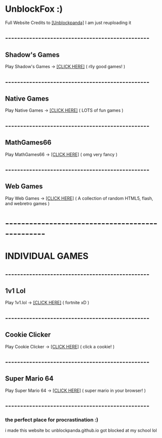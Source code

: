 # UnblockFox :)
Full Website Credits to [[Unblockpanda]](https://github.com/unblockpanda/unblockpanda.github.io) I am just reuploading it
## ------------------------------------------------
## Shadow's Games
Play Shadow's Games -> [[CLICK HERE]]([shadowgmes](https://shadowgmes.github.io)) ( rlly good games! )
## ------------------------------------------------
## Native Games
Play Native Games -> [[CLICK HERE]](nativegames) ( LOTS of fun games )
## ------------------------------------------------
## MathGames66
Play MathGames66 -> [[CLICK HERE]](https://mathgames66.github.io) ( omg very fancy )
## ------------------------------------------------
## Web Games
Play Web Games -> [[CLICK HERE]](webgames) ( A collection of random HTML5, flash, and webretro games )
# ------------------------------------------------
# INDIVIDUAL GAMES
## ------------------------------------------------
## 1v1 Lol
Play 1v1.lol -> [[CLICK HERE]](1v1lol) ( fortnite xD )
## ------------------------------------------------
## Cookie Clicker
Play Cookie Clicker -> [[CLICK HERE]](cookieclicker) ( click a cookie! )
## ------------------------------------------------
## Super Mario 64
Play Super Mario 64 -> [[CLICK HERE]](sm64) ( super mario in your browser! )
## ------------------------------------------------

### the perfect place for procrastination :)
i made this website bc unblockpanda.github.io got blocked at my school lol
